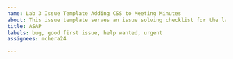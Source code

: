 ```yaml
---
name: Lab 3 Issue Template Adding CSS to Meeting Minutes
about: This issue template serves an issue solving checklist for the lab 3 website.
title: ASAP
labels: bug, good first issue, help wanted, urgent
assignees: mchera24

---
```



